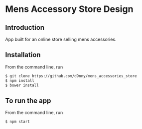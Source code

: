 # Mens Accessory Store Design

## Introduction

App built for an online store selling mens accessories.

## Installation

From the command line, run
```sh
$ git clone https://github.com/d9nny/mens_accessories_store
$ npm install
$ bower install
```

## To run the app

From the command line, run
```sh
$ npm start
```
